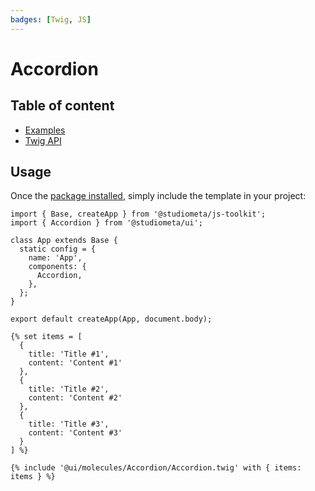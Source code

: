 ```yaml
---
badges: [Twig, JS]
---
```


# Accordion <Badges :texts="$frontmatter.badges" />

## Table of content

- [Examples](./examples.html)
- [Twig API](./twig-api.html)

## Usage

Once the [package installed](/guide/installation/), simply include the template in your project:

```js{2,8}
import { Base, createApp } from '@studiometa/js-toolkit';
import { Accordion } from '@studiometa/ui';

class App extends Base {
  static config = {
    name: 'App',
    components: {
      Accordion,
    },
  };
}

export default createApp(App, document.body);
```

```twig{16}
{% set items = [
  {
    title: 'Title #1',
    content: 'Content #1'
  },
  {
    title: 'Title #2',
    content: 'Content #2'
  },
  {
    title: 'Title #3',
    content: 'Content #3'
  }
] %}

{% include '@ui/molecules/Accordion/Accordion.twig' with { items: items } %}
```
